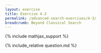 ```yaml
---
layout: exercise
title: Exercise 4.3
permalink: /advanced-search-exercises/4-3/
breadcrumb: Beyond Classical Search
---
```


{% include mathjax_support %}

<div><i class="arrow-up" data-chapter="advanced-search-exercises" data-exercise="ex_3" data-rating="0"></i></div>
{% include_relative question.md %}
